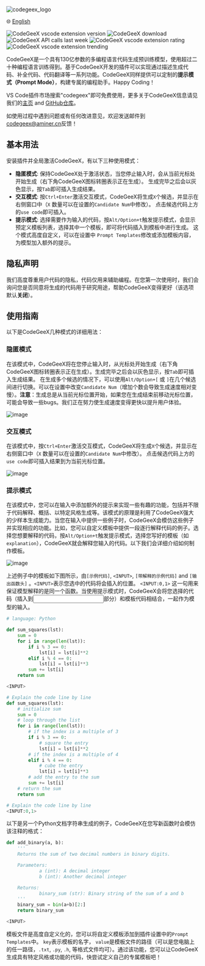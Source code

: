 ![codegeex_logo](../resources/logo/codegeex_logo.png)

🌐 <a href="https://github.com/THUDM/CodeGeeX/blob/main/vscode-extension/README.md" target="_blank">English</a>

![CodeGeeX vscode extension version](https://vsmarketplacebadge.apphb.com/version-short/aminer.codegeex.svg?colorA=0B9FE0&colorB=88C692)
![CodeGeeX download](https://vsmarketplacebadge.apphb.com/downloads-short/aminer.codegeex.svg?colorA=0B9FE0&colorB=88C692)
![CodeGeeX API calls last week](https://img.shields.io/badge/dynamic/json?label=API%20calls&query=%24.result.count&suffix=%2Fweek&url=http%3A%2F%2Ftianqi.aminer.cn%2Fapi%2Fv1%2Fapi%2Fcodegeex%2Fdashboard%3Ftime_type%3Dweeks&colorA=0B9FE0&colorB=88C692)
![CodeGeeX vscode extension rating](https://vsmarketplacebadge.apphb.com/rating-star/aminer.codegeex.svg?colorA=0B9FE0&colorB=88C692)
![CodeGeeX vscode extension trending](https://vsmarketplacebadge.apphb.com/trending-weekly/aminer.codegeex.svg?colorA=0B9FE0&colorB=88C692)

CodeGeeX是一个具有130亿参数的多编程语言代码生成预训练模型，使用超过二十种编程语言训练得到。基于CodeGeeX开发的插件可以实现通过描述生成代码、补全代码、代码翻译等一系列功能。CodeGeeX同样提供可以定制的**提示模式（Prompt Mode）**，构建专属的编程助手。Happy Coding！

VS Code插件市场搜索"codegeex"即可免费使用，更多关于CodeGeeX信息请见我们的[主页](https://models.aminer.cn/codegeex/) and [GitHub仓库](https://github.com/THUDM/CodeGeeX)。

如使用过程中遇到问题或有任何改进意见，欢迎发送邮件到[codegeex@aminer.cn](mailto:codegeex@aminer.cn)反馈！

## 基本用法
安装插件并全局激活CodeGeeX，有以下三种使用模式：

-   **隐匿模式**: 保持CodeGeeX处于激活状态，当您停止输入时，会从当前光标处开始生成（右下角CodeGeeX图标转圈表示正在生成）。 生成完毕之后会以灰色显示，按``Tab``即可插入生成结果。 
-   **交互模式**: 按``Ctrl+Enter``激活交互模式，CodeGeeX将生成``X``个候选，并显示在右侧窗口中（``X`` 数量可以在设置的``Candidate Num``中修改）。 点击候选代码上方的``use code``即可插入。
-   **提示模式**: 选择需要作为输入的代码，按``Alt/Option+t``触发提示模式，会显示预定义模板列表，选择其中一个模板，即可将代码插入到模板中进行生成。 这个模式高度自定义，可以在设置中 ``Prompt Templates``修改或添加模板内容，为模型加入额外的提示。 

## 隐私声明

我们高度尊重用户代码的隐私，代码仅用来辅助编程。在您第一次使用时，我们会询问您是否同意将生成的代码用于研究用途，帮助CodeGeeX变得更好（该选项默认**关闭**）。

## 使用指南

以下是CodeGeeX几种模式的详细用法：

### 隐匿模式

在该模式中，CodeGeeX将在您停止输入时，从光标处开始生成（右下角CodeGeeX图标转圈表示正在生成）。生成完毕之后会以灰色显示，按``Tab``即可插入生成结果。 在生成多个候选的情况下，可以使用``Alt/Option+[`` 或 ``]``在几个候选间进行切换。可以在设置中改变``Candidate Num``（增加个数会导致生成速度相对变慢）。**注意**：生成总是从当前光标位置开始，如果您在生成结束前移动光标位置，可能会导致一些bugs。我们正在努力使生成速度变得更快以提升用户体验。

![image](stealth_mode.gif)

### 交互模式

在该模式中，按``Ctrl+Enter``激活交互模式，CodeGeeX将生成``X``个候选，并显示在右侧窗口中（``X`` 数量可以在设置的``Candidate Num``中修改）。 点击候选代码上方的``use code``即可插入结果到为当前光标位置。 

![image](interactive_mode.gif)

### 提示模式

在该模式中，您可以在输入中添加额外的提示来实现一些有趣的功能，包括并不限于代码解释、概括、以特定风格生成等。该模式的原理是利用了CodeGeeX强大的少样本生成能力。当您在输入中提供一些例子时，CodeGeeX会模仿这些例子并实现相应的功能。比如，您可以自定义模板中提供一段逐行解释代码的例子。选择您想要解释的代码，按``Alt/Option+t``触发提示模式，选择您写好的模板（如``explanation``），CodeGeeX就会解释您输入的代码。以下我们会详细介绍如何制作模板。

![image](prompt_mode.gif)

上述例子中的模板如下图所示，由``[示例代码]``, ``<INPUT>``, ``[带解释的示例代码]`` and ``[输出函数头]`` 。``<INPUT>``表示您选中的代码将会插入的位置。 ``<INPUT:0,1>`` 这一句用来保证模型解释的是同一个函数。当使用提示模式时，CodeGeeX会将您选择的代码（插入到<INPUT>部分）和模板代码相结合，一起作为模型的输入。 

```python
# language: Python

def sum_squares(lst):
    sum = 0
    for i in range(len(lst)):
        if i % 3 == 0:
            lst[i] = lst[i]**2
        elif i % 4 == 0:
            lst[i] = lst[i]**3
        sum += lst[i]
    return sum

<INPUT>

# Explain the code line by line
def sum_squares(lst):
    # initialize sum
    sum = 0
    # loop through the list
    for i in range(len(lst)):
        # if the index is a multiple of 3
        if i % 3 == 0:
            # square the entry
            lst[i] = lst[i]**2
        # if the index is a multiple of 4
        elif i % 4 == 0:
            # cube the entry
            lst[i] = lst[i]**3
        # add the entry to the sum
        sum += lst[i]
    # return the sum
    return sum

# Explain the code line by line
<INPUT:0,1>
```

以下是另一个Python文档字符串生成的例子，CodeGeeX在您写新函数时会模仿该注释的格式：
```python
def add_binary(a, b):
    '''
    Returns the sum of two decimal numbers in binary digits.

    Parameters:
            a (int): A decimal integer
            b (int): Another decimal integer

    Returns:
            binary_sum (str): Binary string of the sum of a and b
    '''
    binary_sum = bin(a+b)[2:]
    return binary_sum

<INPUT>
```

模板文件是高度自定义化的，您可以将自定义模板添加到插件设置中的``Prompt Templates``中。 ``key``表示模板的名字， ``value``是模板文件的路径（可以是您电脑上的任一路径，``.txt``, ``.py``, ``.h``, 等格式文件均可）。通过该功能，您可以让CodeGeeX生成具有特定风格或功能的代码，快尝试定义自己的专属模板吧！
